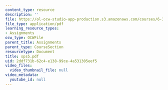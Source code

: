 ```yaml
---
content_type: resource
description: ''
file: https://ol-ocw-studio-app-production.s3.amazonaws.com/courses/6-336j-introduction-to-numerical-simulation-sma-5211-fall-2003/2ddf731b62c4e13899ce4a531305eef5_sps5.pdf
file_type: application/pdf
learning_resource_types:
- Assignments
ocw_type: OCWFile
parent_title: Assignments
parent_type: CourseSection
resourcetype: Document
title: sps5.pdf
uid: 2ddf731b-62c4-e138-99ce-4a531305eef5
video_files:
  video_thumbnail_file: null
video_metadata:
  youtube_id: null
---
```

